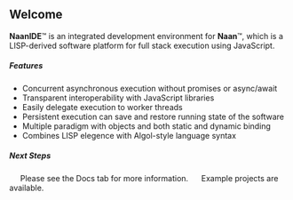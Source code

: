 ## Welcome

**NaanIDE**™ is an integrated development environment for **Naan**™, which is a LISP-derived software platform
for full stack execution using JavaScript.

##### Features
- Concurrent asynchronous execution without promises or async/await
- Transparent interoperability with JavaScript libraries
- Easily delegate execution to worker threads
- Persistent execution can save and restore running state of the software
- Multiple paradigm with objects and both static and dynamic binding
- Combines LISP elegence with Algol-style language syntax

##### Next Steps
     Please see the Docs tab for more information.
     Example projects are available.
